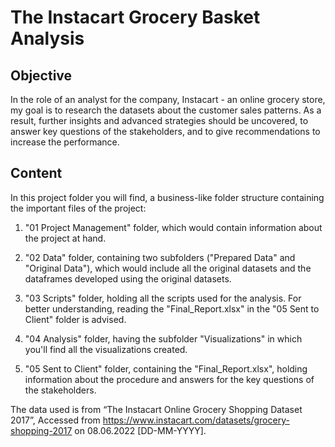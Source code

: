 # The Instacart Grocery Basket Analysis

## Objective

In the role of an analyst for the company, Instacart - an online grocery store, my goal is to research the datasets about the customer sales patterns. As a result, further insights and advanced strategies should be uncovered, to answer key questions of the stakeholders, and to give recommendations to increase the performance.

## Content

In this project folder you will find, a business-like folder structure containing the important files of the project:

1. "01 Project Management" folder, which would contain information about the project at hand.

2. "02 Data" folder, containing two subfolders ("Prepared Data" and "Original Data"), which would include all the original datasets and the dataframes developed using the original datasets.

3. "03 Scripts" folder, holding all the scripts used for the analysis. For better understanding, reading the "Final_Report.xlsx" in the "05 Sent to Client" folder is advised.

4. "04 Analysis" folder, having the subfolder "Visualizations" in which you'll find all the visualizations created.

5. "05 Sent to Client" folder, containing the "Final_Report.xlsx", holding information about the procedure and answers for the key questions of the stakeholders.


The data used is from “The Instacart Online Grocery Shopping Dataset 2017”, Accessed from https://www.instacart.com/datasets/grocery-shopping-2017 on 08.06.2022 [DD-MM-YYYY].

